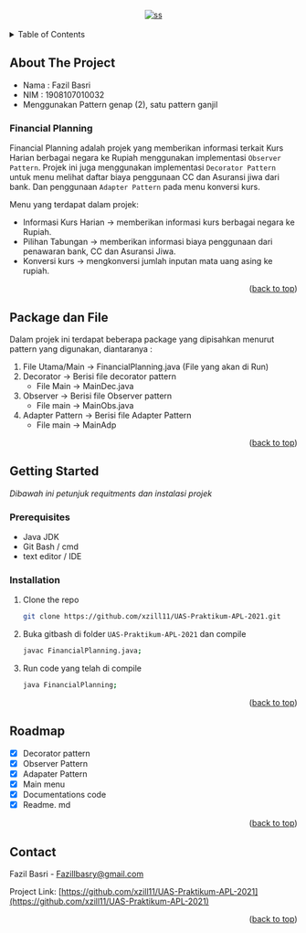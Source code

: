 <div id="top"></div>
<!-- PROJECT LOGO -->
<br />
<div align="center">
<a href="https://imgbb.com/"><img src="https://i.ibb.co/DV2kSym/ss.png" alt="ss" border="0"></a><br /><a target='_blank' href='https://id.imgbb.com/'></a><br />
</div>

<!-- TABLE OF CONTENTS -->
<details>
  <summary>Table of Contents</summary>
  <ol>
    <li>
      <a href="#about-the-project">About The Project</a>
    </li>
    <li>
      <a href="#getting-started">Getting Started</a>
      <ul>
        <li><a href="#prerequisites">Prerequisites</a></li>
        <li><a href="#installation">Installation</a></li>
      </ul>
    </li>
    <li><a href="#roadmap">Roadmap</a></li>
    <li><a href="#contact">Contact</a></li>
  </ol>
</details>



<!-- ABOUT THE PROJECT -->
## About The Project
- Nama : Fazil Basri
- NIM : 1908107010032
- Menggunakan Pattern genap (2), satu pattern ganjil

### Financial Planning
  Financial Planning adalah projek yang memberikan informasi terkait Kurs Harian berbagai negara ke Rupiah menggunakan implementasi `Observer Pattern`. Projek ini juga menggunakan implementasi `Decorator Pattern`  untuk menu melihat daftar biaya penggunaan CC dan Asuransi jiwa dari bank. Dan penggunaan `Adapter Pattern` pada menu konversi kurs.

Menu yang terdapat dalam projek:
* Informasi Kurs Harian -> memberikan informasi kurs berbagai negara ke Rupiah.
* Pilihan Tabungan -> memberikan informasi biaya penggunaan dari penawaran bank, CC dan Asuransi Jiwa.
* Konversi kurs -> mengkonversi jumlah inputan mata uang asing ke rupiah.

<p align="right">(<a href="#top">back to top</a>)</p>


## Package dan File

Dalam projek ini terdapat beberapa package yang dipisahkan menurut pattern yang digunakan, diantaranya :
  1. File Utama/Main -> FinancialPlanning.java (File yang akan di Run)
  2. Decorator -> Berisi file decorator pattern
      - File Main -> MainDec.java
  3. Observer -> Berisi file Observer pattern 
      - File main -> MainObs.java
  4. Adapter Pattern -> Berisi file Adapter Pattern
      - File main -> MainAdp
  
<p align="right">(<a href="#top">back to top</a>)</p>



<!-- GETTING STARTED -->
## Getting Started
_Dibawah ini petunjuk requitments dan instalasi projek_ 

### Prerequisites
* Java JDK
* Git Bash / cmd
* text editor / IDE

### Installation

1. Clone the repo
   ```sh
   git clone https://github.com/xzill11/UAS-Praktikum-APL-2021.git
   ```
3. Buka gitbash di folder `UAS-Praktikum-APL-2021` dan compile
   ```sh
   javac FinancialPlanning.java;
   ```
4. Run code yang telah di compile
   ```sh
   java FinancialPlanning;
   ```

<p align="right">(<a href="#top">back to top</a>)</p>

<!-- ROADMAP -->
## Roadmap

- [x] Decorator pattern
- [x] Observer Pattern
- [x] Adapater Pattern 
- [x] Main menu
- [x] Documentations code
- [x] Readme. md
<p align="right">(<a href="#top">back to top</a>)</p>
<!-- CONTACT -->

## Contact

Fazil Basri - [Fazillbasry@gmail.com]()

Project Link: [https://github.com/xzill11/UAS-Praktikum-APL-2021](https://github.com/xzill11/UAS-Praktikum-APL-2021)

<p align="right">(<a href="#top">back to top</a>)</p>

